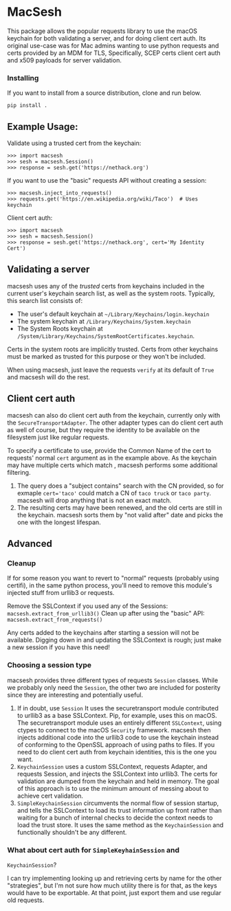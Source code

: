 # MacSesh
This package allows the popular requests library to use the macOS
keychain for both validating a server, and for doing client cert auth.
Its original use-case was for Mac admins wanting to use python requests
and certs provided by an MDM for TLS, Specifically, SCEP certs client 
cert auth and x509 payloads for server validation.

### Installing

If you want to install from a source distribution, clone and run below. 

```
pip install .
```

## Example Usage:
Validate using a trusted cert from the keychain:

```
>>> import macsesh
>>> sesh = macsesh.Session()
>>> response = sesh.get('https://nethack.org')
```
If you want to use the "basic" requests API without creating a session:

```
>>> macsesh.inject_into_requests()
>>> requests.get('https://en.wikipedia.org/wiki/Taco')  # Uses keychain
```

Client cert auth:

```
>>> import macsesh
>>> sesh = macsesh.Session()
>>> response = sesh.get('https://nethack.org', cert='My Identity Cert')
```

## Validating a server
macsesh uses any of the _trusted_ certs from keychains included in the
current user's keychain search list, as well as the system roots.
Typically, this search list consists of:
- The user's default keychain at `~/Library/Keychains/login.keychain`
- The system keychain at `/Library/Keychains/System.keychain`
- The System Roots keychain at
  `/System/Library/Keychains/SystemRootCertificates.keychain`.

Certs in the system roots are implicitly trusted. Certs from other
keychains must be marked as trusted for this purpose or they won't be
included.

When using macsesh, just leave the requests `verify` at its default of
`True` and macsesh will do the rest.

## Client cert auth
macsesh can also do client cert auth from the keychain, currently only
with the `SecureTransportAdapter`. The other adapter types can do client
cert auth as well of course, but they require the identity to be
available on the filesystem just like regular requests.

To specify a certificate to use, provide the Common Name of the cert to
requests' normal `cert` argument as in the example above. As the keychain
may have multiple certs which match , macsesh performs some additional 
filtering.
1. The query does a "subject contains" search with the CN provided, so
   for exmaple `cert='taco'` could match a CN of `taco truck` or `taco
   party`. macsesh will drop anything that is not an exact match.
2. The resulting certs may have been renewed, and the old certs are still
   in the keychain. macsesh sorts them by "not valid after" date and
   picks the one with the longest lifespan.

## Advanced

### Cleanup
If for some reason you want to revert to "normal" requests (probably 
using certifi), in the same python process, you'll need to remove this
module's injected stuff from urllib3 or requests.

Remove the SSLContext if you used any of the Sessions:
```macsesh.extract_from_urllib3()```
Clean up after using the "basic" API:
```macsesh.extract_from_requests()```

Any certs added to the keychains after starting a session will
not be available. Digging down in and updating the SSLContext is rough;
just make a new session if you have this need!

### Choosing a session type
macsesh provides three different types of requests `Session` classes.
While we probably only need the `Session`, the other two are included for
posterity since they are interesting and potentially useful.

1. If in doubt, use `Session` It uses the securetransport module
   contributed to urllib3 as a base SSLContext. Pip, for example, uses
   this on macOS.  The securetransport module uses an entirely different
   `SSLContext`, using ctypes to connect to the macOS `Security` 
   framework. macsesh then injects additional code into the urllib3
   code to use the keychain instead of conforming to the OpenSSL approach
   of using paths to files. If you need to do client cert auth from
   keychain identities, this is the one you want.
1. `KeychainSession` uses a custom SSLContext, requests Adapter, and
   requests Session, and injects the SSLContext into urllib3. The certs
   for validation are dumped from the keychain and held in memory. The
   goal of this approach is to use the minimum amount of messing about to
   achieve cert validation.
3. `SimpleKeychainSession` circumvents the normal flow of session
   startup, and tells the SSLContext to load its trust information
   up front rather than waiting for a bunch of internal checks to decide
   the context needs to load the trust store. It uses the same method
   as the `KeychainSession` and functionally shouldn't be any different.

### What about cert auth for `SimpleKeyhainSession` and
`KeychainSession`?

I can try implementing looking up and retrieving certs by name for the
other "strategies", but I'm not sure how much utility there is for that,
as the keys would have to be exportable. At that point, just export them
and use regular old requests.
